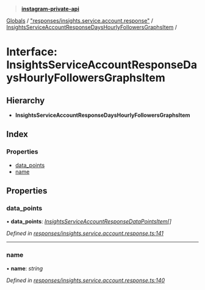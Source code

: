 > **[instagram-private-api](../README.md)**

[Globals](../README.md) / ["responses/insights.service.account.response"](../modules/_responses_insights_service_account_response_.md) / [InsightsServiceAccountResponseDaysHourlyFollowersGraphsItem](_responses_insights_service_account_response_.insightsserviceaccountresponsedayshourlyfollowersgraphsitem.md) /

# Interface: InsightsServiceAccountResponseDaysHourlyFollowersGraphsItem

## Hierarchy

* **InsightsServiceAccountResponseDaysHourlyFollowersGraphsItem**

## Index

### Properties

* [data_points](_responses_insights_service_account_response_.insightsserviceaccountresponsedayshourlyfollowersgraphsitem.md#data_points)
* [name](_responses_insights_service_account_response_.insightsserviceaccountresponsedayshourlyfollowersgraphsitem.md#name)

## Properties

###  data_points

• **data_points**: *[InsightsServiceAccountResponseDataPointsItem](_responses_insights_service_account_response_.insightsserviceaccountresponsedatapointsitem.md)[]*

*Defined in [responses/insights.service.account.response.ts:141](https://github.com/dilame/instagram-private-api/blob/173bc62/src/responses/insights.service.account.response.ts#L141)*

___

###  name

• **name**: *string*

*Defined in [responses/insights.service.account.response.ts:140](https://github.com/dilame/instagram-private-api/blob/173bc62/src/responses/insights.service.account.response.ts#L140)*